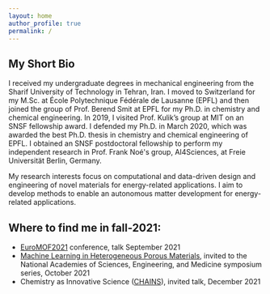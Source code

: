 ```yaml
---
layout: home
author_profile: true
permalink: /
---
```



## My Short Bio
I received my undergraduate degrees in mechanical engineering from the Sharif University of Technology in Tehran, Iran. I moved to Switzerland for my M.Sc. at École Polytechnique Fédérale de Lausanne (EPFL) and then joined the group of Prof. Berend Smit at EPFL for my Ph.D. in chemistry and chemical engineering. In 2019, I visited Prof. Kulik’s group at MIT on an SNSF fellowship award. I defended my Ph.D. in March 2020, which was awarded the best Ph.D. thesis in chemistry and chemical engineering of EPFL.  I obtained an SNSF postdoctoral fellowship to perform my independent research in Prof. Frank Noé's group, AI4Sciences, at Freie Universität Berlin, Germany. 

My research interests focus on computational and data-driven design and engineering of novel materials for energy-related applications. I aim to develop methods to enable an autonomous matter development for energy-related applications.

## Where to find me in fall-2021:
- [EuroMOF2021](https://euromof2021.confer.uj.edu.pl/en_GB/home) conference, talk September 2021
- [Machine Learning in Heterogeneous Porous Materials](https://amerimech.mech.utah.edu/), invited to the National Academies of Sciences, Engineering, and Medicine symposium series, October 2021
- Chemistry as Innovative Science ([CHAINS](https://nwochains.nl/)), invited talk, December 2021

